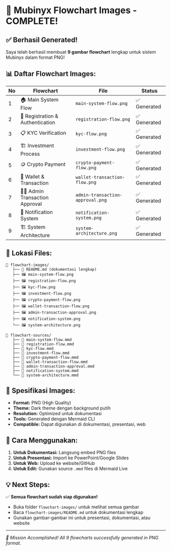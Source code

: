# 🎯 Mubinyx Flowchart Images - COMPLETE!

## ✅ **Berhasil Generated!**

Saya telah berhasil membuat **9 gambar flowchart** lengkap untuk sistem Mubinyx dalam format PNG! 

## 📊 **Daftar Flowchart Images:**

| No | Flowchart | File | Status |
|----|-----------|------|--------|
| 1 | 🏠 Main System Flow | `main-system-flow.png` | ✅ Generated |
| 2 | 📝 Registration & Authentication | `registration-flow.png` | ✅ Generated |
| 3 | 📋 KYC Verification | `kyc-flow.png` | ✅ Generated |
| 4 | 🏗️ Investment Process | `investment-flow.png` | ✅ Generated |
| 5 | 🪙 Crypto Payment | `crypto-payment-flow.png` | ✅ Generated |
| 6 | 👛 Wallet & Transaction | `wallet-transaction-flow.png` | ✅ Generated |
| 7 | 👨‍💼 Admin Transaction Approval | `admin-transaction-approval.png` | ✅ Generated |
| 8 | 🔔 Notification System | `notification-system.png` | ✅ Generated |
| 9 | 🏗️ System Architecture | `system-architecture.png` | ✅ Generated |

## 📁 **Lokasi Files:**

```
📂 flowchart-images/
   ├── 📄 README.md (dokumentasi lengkap)
   ├── 🖼️ main-system-flow.png
   ├── 🖼️ registration-flow.png
   ├── 🖼️ kyc-flow.png
   ├── 🖼️ investment-flow.png
   ├── 🖼️ crypto-payment-flow.png
   ├── 🖼️ wallet-transaction-flow.png
   ├── 🖼️ admin-transaction-approval.png
   ├── 🖼️ notification-system.png
   └── 🖼️ system-architecture.png

📂 flowchart-sources/
   ├── 📝 main-system-flow.mmd
   ├── 📝 registration-flow.mmd
   ├── 📝 kyc-flow.mmd
   ├── 📝 investment-flow.mmd
   ├── 📝 crypto-payment-flow.mmd
   ├── 📝 wallet-transaction-flow.mmd
   ├── 📝 admin-transaction-approval.mmd
   ├── 📝 notification-system.mmd
   └── 📝 system-architecture.mmd
```

## 🎨 **Spesifikasi Images:**

- **Format:** PNG (High Quality)
- **Theme:** Dark theme dengan background putih
- **Resolution:** Optimized untuk dokumentasi
- **Tools:** Generated dengan Mermaid CLI
- **Compatible:** Dapat digunakan di dokumentasi, presentasi, web

## 🚀 **Cara Menggunakan:**

1. **Untuk Dokumentasi:** Langsung embed PNG files
2. **Untuk Presentasi:** Import ke PowerPoint/Google Slides  
3. **Untuk Web:** Upload ke website/GitHub
4. **Untuk Edit:** Gunakan source `.mmd` files di Mermaid Live

## 💡 **Next Steps:**

✅ **Semua flowchart sudah siap digunakan!**
- Buka folder `flowchart-images/` untuk melihat semua gambar
- Baca `flowchart-images/README.md` untuk dokumentasi lengkap
- Gunakan gambar-gambar ini untuk presentasi, dokumentasi, atau website

---
*🎉 Mission Accomplished! All 9 flowcharts successfully generated in PNG format.*
